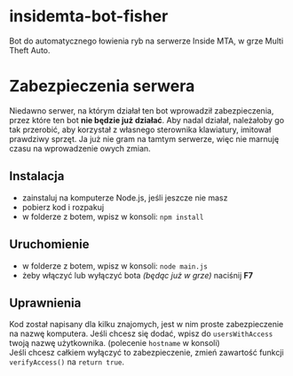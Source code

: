 # insidemta-bot-fisher
Bot do automatycznego łowienia ryb na serwerze Inside MTA, w grze Multi Theft Auto.

# Zabezpieczenia serwera
Niedawno serwer, na którym działał ten bot wprowadził zabezpieczenia, przez które ten bot **nie będzie już działać**. Aby nadal działał, należałoby go tak przerobić, aby korzystał z własnego sterownika klawiatury, imitował prawdziwy sprzęt. Ja już nie gram na tamtym serwerze, więc nie marnuję czasu na wprowadzenie owych zmian.

## Instalacja
- zainstaluj na komputerze Node.js, jeśli jeszcze nie masz
- pobierz kod i rozpakuj
- w folderze z botem, wpisz w konsoli: `npm install`

## Uruchomienie
- w folderze z botem, wpisz w konsoli: `node main.js`
- żeby włączyć lub wyłączyć bota *(będąc już w grze)* naciśnij **F7**

## Uprawnienia
Kod został napisany dla kilku znajomych, jest w nim proste zabezpieczenie na nazwę komputera. Jeśli chcesz się dodać, wpisz do `usersWithAccess` twoją nazwę użytkownika. (polecenie `hostname` w konsoli)\
Jeśli chcesz całkiem wyłączyć to zabezpieczenie, zmień zawartość funkcji `verifyAccess()` na `return true`.
